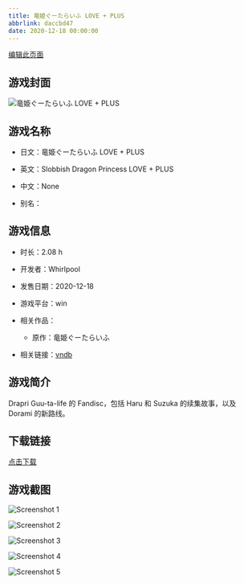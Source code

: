 ```yaml
---
title: 竜姫ぐーたらいふ LOVE + PLUS
abbrlink: daccbd47
date: 2020-12-18 00:00:00
---
```

[编辑此页面](https://github.com/ACG-3/ADV3-source/blob/main/source/_posts/games/%E7%AB%9C%E5%A7%AB%E3%81%90%E3%83%BC%E3%81%9F%E3%82%89%E3%81%84%E3%81%B5%20LOVE%20%2B%20PLUS.md)

## 游戏封面

![竜姫ぐーたらいふ LOVE + PLUS](https%3A//pan.timero.xyz/onedrive/img_lib_001/%E7%AB%9C%E5%A7%AB%E3%81%90%E3%83%BC%E3%81%9F%E3%82%89%E3%81%84%E3%81%B5%20LOVE%20%2B%20PLUS_cover.avif)


## 游戏名称

- 日文：竜姫ぐーたらいふ LOVE + PLUS
- 英文：Slobbish Dragon Princess LOVE + PLUS
- 中文：None

- 别名：


## 游戏信息

- 时长：2.08 h
- 开发者：Whirlpool
- 发售日期：2020-12-18
- 游戏平台：win
- 相关作品：
   - 原作：竜姫ぐーたらいふ

- 相关链接：[vndb](https://vndb.org/v30029)


## 游戏简介

Drapri Guu-ta-life 的 Fandisc，包括 Haru 和 Suzuka 的续集故事，以及 Dorami 的新路线。


## 下载链接

[点击下载](https://pan.timero.xyz/onedrive/adv_lib_001/%E7%AB%9C%E5%A7%AB%E3%81%90%E3%83%BC%E3%81%9F%E3%82%89%E3%81%84%E3%81%B5%20LOVE%20%2B%20PLUS)


## 游戏截图


![Screenshot 1](https%3A//pan.timero.xyz/onedrive/img_lib_001/%E7%AB%9C%E5%A7%AB%E3%81%90%E3%83%BC%E3%81%9F%E3%82%89%E3%81%84%E3%81%B5%20LOVE%20%2B%20PLUS_Screenshot_1.avif)

![Screenshot 2](https%3A//pan.timero.xyz/onedrive/img_lib_001/%E7%AB%9C%E5%A7%AB%E3%81%90%E3%83%BC%E3%81%9F%E3%82%89%E3%81%84%E3%81%B5%20LOVE%20%2B%20PLUS_Screenshot_2.avif)

![Screenshot 3](https%3A//pan.timero.xyz/onedrive/img_lib_001/%E7%AB%9C%E5%A7%AB%E3%81%90%E3%83%BC%E3%81%9F%E3%82%89%E3%81%84%E3%81%B5%20LOVE%20%2B%20PLUS_Screenshot_3.avif)

![Screenshot 4](https%3A//pan.timero.xyz/onedrive/img_lib_001/%E7%AB%9C%E5%A7%AB%E3%81%90%E3%83%BC%E3%81%9F%E3%82%89%E3%81%84%E3%81%B5%20LOVE%20%2B%20PLUS_Screenshot_4.avif)

![Screenshot 5](https%3A//pan.timero.xyz/onedrive/img_lib_001/%E7%AB%9C%E5%A7%AB%E3%81%90%E3%83%BC%E3%81%9F%E3%82%89%E3%81%84%E3%81%B5%20LOVE%20%2B%20PLUS_Screenshot_5.avif)

